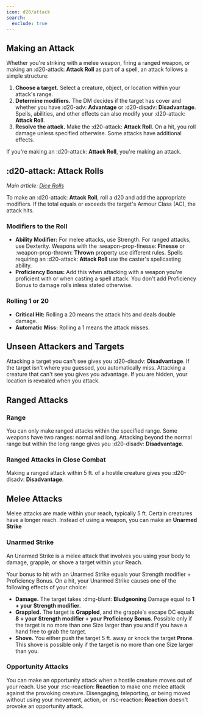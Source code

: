 ```yaml
---
icon: d20/attack
search:
  exclude: true
---
```


## Making an Attack

Whether you're striking with a melee weapon, firing a ranged weapon, or making an :d20-attack: **Attack Roll** as part of a spell, an attack follows a simple structure:

1. **Choose a target.** Select a creature, object, or location within your attack's range.
2. **Determine modifiers.** The DM decides if the target has cover and whether you have :d20-adv: **Advantage** or :d20-disadv: **Disadvantage**. Spells, abilities, and other effects can also modify your :d20-attack: **Attack Roll**.
3. **Resolve the attack.** Make the :d20-attack: **Attack Roll**. On a hit, you roll damage unless specified otherwise. Some attacks have additional effects.

If you're making an :d20-attack: **Attack Roll**, you're making an attack.

## :d20-attack: **Attack Roll**s
*Main article: [Dice Rolls](../dice-rolls.md#attack-rolls)*

To make an :d20-attack: **Attack Roll**, roll a d20 and add the appropriate modifiers. If the total equals or exceeds the target's Armour Class (AC), the attack hits. 

### Modifiers to the Roll

- **Ability Modifier:** For melee attacks, use Strength. For ranged attacks, use Dexterity. Weapons with the :weapon-prop-finesse: **Finesse** or :weapon-prop-thrown: **Thrown** property use different rules. Spells requiring an :d20-attack: **Attack Roll** use the caster's spellcasting ability.
- **Proficiency Bonus:** Add this when attacking with a weapon you're proficient with or when casting a spell attack. You don't add Proficiency Bonus to damage rolls inless stated otherwise.

### Rolling 1 or 20

- **Critical Hit:** Rolling a 20 means the attack hits and deals double damage.
- **Automatic Miss:** Rolling a 1 means the attack misses.

## Unseen Attackers and Targets

Attacking a target you can't see gives you :d20-disadv: **Disadvantage**. If the target isn't where you guessed, you automatically miss. Attacking a creature that can't see you gives you advantage. If you are hidden, your location is revealed when you attack.

## Ranged Attacks

### Range

You can only make ranged attacks within the specified range. Some weapons have two ranges: normal and long. Attacking beyond the normal range but within the long range gives you :d20-disadv: **Disadvantage**.

### Ranged Attacks in Close Combat

Making a ranged attack within 5 ft. of a hostile creature gives you :d20-disadv: **Disadvantage**.

## Melee Attacks

Melee attacks are made within your reach, typically 5 ft. Certain creatures have a longer reach. Instead of using a weapon, you can make an **Unarmed Strike**

### Unarmed Strike

An Unarmed Strike is a melee attack that involves you using your body to damage, grapple, or shove a target within your Reach. 

Your bonus to hit with an Unarmed Strike equals your Strength modifier + Proficiency Bonus. On a hit, your Unarmed Strike causes one of the following effects of your choice: 

- **Damage.** The target takes :dmg-blunt: **Bludgeoning** Damage equal to **1 + your Strength modifier**.
- **Grappled.**  The target is **Grappled**, and the grapple's escape DC equals **8 + your Strength modifier + your Proficiency Bonus**. Possible only if the target is no more than one Size larger than you and if you have a hand free to grab the target.
- **Shove.** You either push the target 5 ft. away or knock the target **Prone**. This shove is possible only if the target is no more than one Size larger than you.

### Opportunity Attacks

You can make an opportunity attack when a hostile creature moves out of your reach. Use your :rsc-reaction: **Reaction** to make one melee attack against the provoking creature. Disengaging, teleporting, or being moved without using your movement, action, or :rsc-reaction: **Reaction** doesn't provoke an opportunity attack.